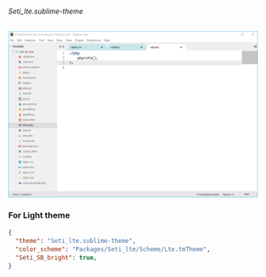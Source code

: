 ###### Seti_lte.sublime-theme
![Seti Screenshot](./+res/screenshot-3.png)

### For Light theme

```json
{
  "theme": "Seti_lte.sublime-theme",
  "color_scheme": "Packages/Seti_lte/Scheme/Lte.tmTheme",
  "Seti_SB_bright": true,
}
```